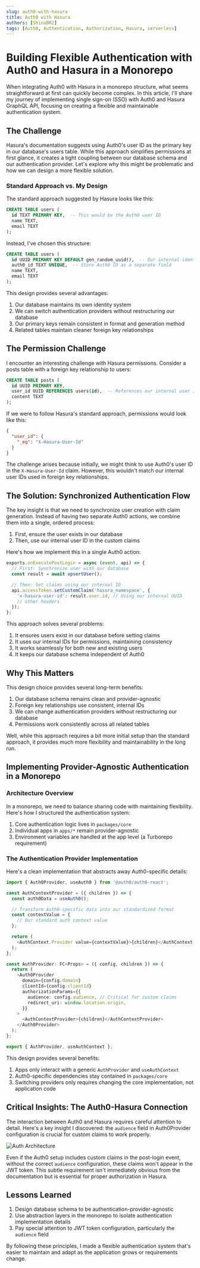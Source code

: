 ```yaml
---
slug: auth0-with-hasura
title: Auth0 with Hasura
authors: [ShinaBR2]
tags: [Auth0, Authentication, Authorization, Hasura, serverless]
---
```


# Building Flexible Authentication with Auth0 and Hasura in a Monorepo

When integrating Auth0 with Hasura in a monorepo structure, what seems straightforward at first can quickly become complex. In this article, I'll share my journey of implementing single sign-on (SSO) with Auth0 and Hasura GraphQL API, focusing on creating a flexible and maintainable authentication system.

## The Challenge

Hasura's documentation suggests using Auth0's user ID as the primary key in our database's users table. While this approach simplifies permissions at first glance, it creates a tight coupling between our database schema and our authentication provider. Let's explore why this might be problematic and how we can design a more flexible solution.

### Standard Approach vs. My Design

The standard approach suggested by Hasura looks like this:

```sql
CREATE TABLE users (
  id TEXT PRIMARY KEY,  -- This would be the Auth0 user ID
  name TEXT,
  email TEXT
);
```

Instead, I've chosen this structure:

```sql
CREATE TABLE users (
  id UUID PRIMARY KEY DEFAULT gen_random_uuid(),  -- Our internal identifier
  auth0_id TEXT UNIQUE,  -- Store Auth0 ID as a separate field
  name TEXT,
  email TEXT
);
```

This design provides several advantages:

1. Our database maintains its own identity system
2. We can switch authentication providers without restructuring our database
3. Our primary keys remain consistent in format and generation method
4. Related tables maintain cleaner foreign key relationships

## The Permission Challenge

I encounter an interesting challenge with Hasura permissions. Consider a posts table with a foreign key relationship to users:

```sql
CREATE TABLE posts (
  id UUID PRIMARY KEY,
  user_id UUID REFERENCES users(id),  -- References our internal user ID
  content TEXT
);
```

If we were to follow Hasura's standard approach, permissions would look like this:

```json
{
  "user_id": {
    "_eq": "X-Hasura-User-Id"
  }
}
```

The challenge arises because initially, we might think to use Auth0's user ID in the `X-Hasura-User-Id` claim. However, this wouldn't match our internal user IDs used in foreign key relationships.

## The Solution: Synchronized Authentication Flow

The key insight is that we need to synchronize user creation with claim generation. Instead of having two separate Auth0 actions, we combine them into a single, ordered process:

1. First, ensure the user exists in our database
2. Then, use our internal user ID in the custom claims

Here's how we implement this in a single Auth0 action:

```javascript
exports.onExecutePostLogin = async (event, api) => {
  // First: Synchronize user with our database
  const result = await upsertUser();

  // Then: Set claims using our internal ID
  api.accessToken.setCustomClaim('hasura_namespace', {
    'x-hasura-user-id': result.user.id, // Using our internal UUID
    // other headers
  });
};
```

This approach solves several problems:

1. It ensures users exist in our database before setting claims
2. It uses our internal IDs for permissions, maintaining consistency
3. It works seamlessly for both new and existing users
4. It keeps our database schema independent of Auth0

## Why This Matters

This design choice provides several long-term benefits:

1. Our database schema remains clean and provider-agnostic
2. Foreign key relationships use consistent, internal IDs
3. We can change authentication providers without restructuring our database
4. Permissions work consistently across all related tables

Well, while this approach requires a bit more initial setup than the standard approach, it provides much more flexibility and maintainability in the long run.

## Implementing Provider-Agnostic Authentication in a Monorepo

### Architecture Overview

In a monorepo, we need to balance sharing code with maintaining flexibility. Here's how I structured the authentication system:

1. Core authentication logic lives in `packages/core`
2. Individual apps in `apps/*` remain provider-agnostic
3. Environment variables are handled at the app level (a Turborepo requirement)

### The Authentication Provider Implementation

Here's a clean implementation that abstracts away Auth0-specific details:

```typescript
import { Auth0Provider, useAuth0 } from '@auth0/auth0-react';

const AuthContextProvider = ({ children }) => {
  const auth0Data = useAuth0();

  // Transform Auth0-specific data into our standardized format
  const contextValue = {
    // Our standard auth context value
  };

  return (
    <AuthContext.Provider value={contextValue}>{children}</AuthContext.Provider>
  );
};

const AuthProvider: FC<Props> = ({ config, children }) => {
  return (
    <Auth0Provider
      domain={config.domain}
      clientId={config.clientId}
      authorizationParams={{
        audience: config.audience, // Critical for custom claims
        redirect_uri: window.location.origin,
      }}
    >
      <AuthContextProvider>{children}</AuthContextProvider>
    </Auth0Provider>
  );
};

export { AuthProvider, useAuthContext };
```

This design provides several benefits:

1. Apps only interact with a generic `AuthProvider` and `useAuthContext`
2. Auth0-specific dependencies stay contained in `packages/core`
3. Switching providers only requires changing the core implementation, not application code

## Critical Insights: The Auth0-Hasura Connection

The interaction between Auth0 and Hasura requires careful attention to detail. Here's a key insight I discovered: the `audience` field in Auth0Provider configuration is crucial for custom claims to work properly.

![Auth Architecture](https://hasura.io/docs/2.0/assets/images/auth-jwt-overview-diagram-1bc36ac6c078e8138c6932512e70f610.png)

Even if the Auth0 setup includes custom claims in the post-login event, without the correct `audience` configuration, these claims won't appear in the JWT token. This subtle requirement isn't immediately obvious from the documentation but is essential for proper authorization in Hasura.

## Lessons Learned

1. Design database schema to be authentication-provider-agnostic
2. Use abstraction layers in the monorepo to isolate authentication implementation details
3. Pay special attention to JWT token configuration, particularly the `audience` field

By following these principles, I made a flexible authentication system that's easier to maintain and adapt as the application grows or requirements change.
